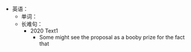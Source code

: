 - 英语：
	- 单词：
	- 长难句：
		- 2020 Text1
			- Some might see the proposal as a booby prize for the fact that